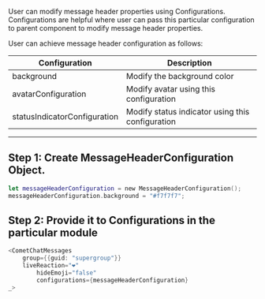 User can modify message header properties using Configurations. Configurations are helpful where user can pass this particular configuration to parent component to modify message header properties.

User can achieve message header configuration as follows:

| Configuration | Description | 
| ---- | ---- | 
| background | Modify the background color | 
| avatarConfiguration | Modify avatar  using this configuration | 
| statusIndicatorConfiguration | Modify status indicator  using this configuration | 


---

## Step 1: Create MessageHeaderConfiguration Object.

```swift
let messageHeaderConfiguration = new MessageHeaderConfiguration();
messageHeaderConfiguration.background = "#f7f7f7";
```



## Step 2: Provide it to Configurations in the particular module

```swift
<CometChatMessages 
    group={{guid: "supergroup"}} 
  	liveReaction="❤️" 
		hideEmoji="false"
		configurations={messageHeaderConfiguration}
_>
```

